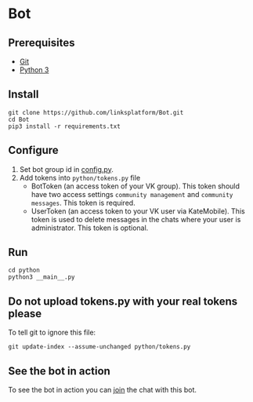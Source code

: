 # Bot

## Prerequisites
* [Git](https://git-scm.com/downloads)
* [Python 3](https://www.python.org/downloads)

## Install
```
git clone https://github.com/linksplatform/Bot.git
cd Bot
pip3 install -r requirements.txt
```

## Configure

1. Set bot group id in [config.py](https://github.com/linksplatform/Bot/blob/e10f51c7e3711c43708ce5659c7de9e76cab6702/python/config.py#L3-L4).
2. Add tokens into `python/tokens.py` file
    * BotToken (an access token of your VK group). This token should have two access settings `community management` and `community messages`. This token is required.
    * UserToken (an access token to your VK user via KateMobile). This token is used to delete messages in the chats where your user is administrator. This token is optional.

## Run

```Shell
cd python
python3 __main__.py
```

## Do not upload tokens.py with your real tokens please

To tell git to ignore this file:

```
git update-index --assume-unchanged python/tokens.py
```

## See the bot in action

To see the bot in action you can [join](https://vk.me/join/AJQ1d9E/bxbPjY87MeKsXgMa) the chat with this bot.
